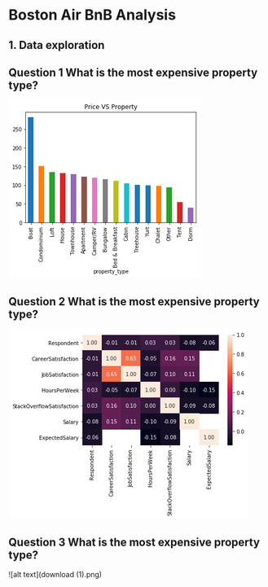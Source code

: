 # Boston Air BnB Analysis
## 1. Data exploration
## Question 1 What is the most expensive property type?
![alt text](download.png)

## Question 2 What is the most expensive property type?
![alt text](chart1.png)

## Question 3 What is the most expensive property type?
![alt text](download (1).png)
